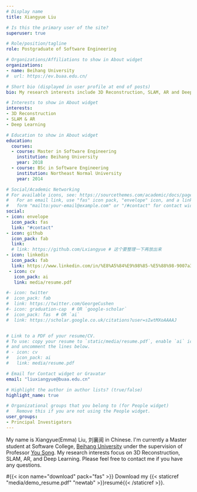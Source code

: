 ```yaml
---
# Display name
title: Xiangyue Liu

# Is this the primary user of the site?
superuser: true

# Role/position/tagline
role: Postgraduate of Software Engineering

# Organizations/Affiliations to show in About widget
organizations:
- name: Beihang University
#  url: https://ev.buaa.edu.cn/

# Short bio (displayed in user profile at end of posts)
bio: My research interests include 3D Reconstruction, SLAM, AR and Deep Learning.

# Interests to show in About widget
interests:
- 3D Reconstruction
- SLAM & AR
- Deep Learning

# Education to show in About widget
education:
  courses:
  - course: Master in Software Engineering
    institution: Beihang University
    year: 2018
  - course: BSc in Software Engineering
    institution: Northeast Normal University
    year: 2014

# Social/Academic Networking
# For available icons, see: https://sourcethemes.com/academic/docs/page-builder/#icons
#   For an email link, use "fas" icon pack, "envelope" icon, and a link in the
#   form "mailto:your-email@example.com" or "/#contact" for contact widget.
social:
- icon: envelope
  icon_pack: fas
  link: "#contact"
- icon: github
  icon_pack: fab
  link:
  # link: https://github.com/Lxiangyue # 这个要整理一下再放出来
- icon: linkedin
  icon_pack: fab
  link: https://www.linkedin.com/in/%E8%A5%84%E9%98%85-%E5%88%98-9007a3190
 - icon: cv
   icon_pack: ai
   link: media/resume.pdf

#- icon: twitter
#  icon_pack: fab
#  link: https://twitter.com/GeorgeCushen
#- icon: graduation-cap  # OR `google-scholar`
#  icon_pack: fas  # OR `ai`
#  link: https://scholar.google.co.uk/citations?user=sIwtMXoAAAAJ


# Link to a PDF of your resume/CV.
# To use: copy your resume to `static/media/resume.pdf`, enable `ai` icons in `params.toml`, 
# and uncomment the lines below.
# - icon: cv
#   icon_pack: ai
#   link: media/resume.pdf

# Email for Contact widget or Gravatar
email: "liuxiangyue@buaa.edu.cn"

# Highlight the author in author lists? (true/false)
highlight_name: true

# Organizational groups that you belong to (for People widget)
#   Remove this if you are not using the People widget.
user_groups:
- Principal Investigators
---
```


My name is Xiangyue(Emma) Liu, 刘襄阅 in Chinese. I'm currently a Master student at Software College, [Beihang University](https://ev.buaa.edu.cn/) under the supervision of Professor [You Song](http://t.beihangsoft.cn/songyou/). My research interests focus on 3D Reconstruction, SLAM, AR, and Deep Learning. Please feel free to contact me if you have any questions.

#{{< icon name="download" pack="fas" >}} Download my {{< staticref "media/demo_resume.pdf" "newtab" >}}resumé{{< /staticref >}}.
